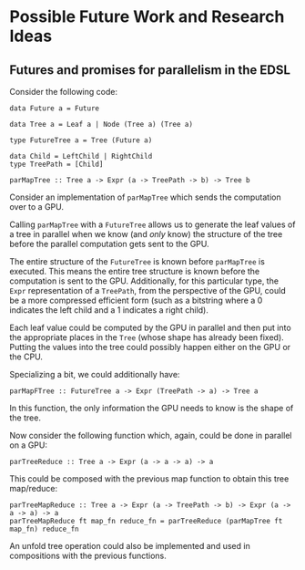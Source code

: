 # Possible Future Work and Research Ideas

## Futures and promises for parallelism in the EDSL

Consider the following code:

    data Future a = Future

    data Tree a = Leaf a | Node (Tree a) (Tree a)

    type FutureTree a = Tree (Future a)

    data Child = LeftChild | RightChild
    type TreePath = [Child]

    parMapTree :: Tree a -> Expr (a -> TreePath -> b) -> Tree b

Consider an implementation of `parMapTree` which sends the computation over to a
GPU.

Calling `parMapTree` with a `FutureTree` allows us to generate the leaf values
of a tree in parallel when we know (and *only* know) the structure of the tree
before the parallel computation gets sent to the GPU.

The entire structure of the `FutureTree` is known before `parMapTree` is
executed. This means the entire tree structure is known before the computation
is sent to the GPU. Additionally, for this particular type, the `Expr`
representation of a `TreePath`, from the perspective of the GPU, could be a more
compressed efficient form (such as a bitstring where a 0 indicates the left
child and a 1 indicates a right child).

Each leaf value could be computed by the GPU in parallel and then put into the
appropriate places in the `Tree` (whose shape has already been fixed). Putting
the values into the tree could possibly happen either on the GPU or the CPU.

Specializing a bit, we could additionally have:

    parMapFTree :: FutureTree a -> Expr (TreePath -> a) -> Tree a

In this function, the only information the GPU needs to know is the shape of
the tree.

Now consider the following function which, again, could be done in parallel on a
GPU:

    parTreeReduce :: Tree a -> Expr (a -> a -> a) -> a

This could be composed with the previous map function to obtain this tree
map/reduce:

    parTreeMapReduce :: Tree a -> Expr (a -> TreePath -> b) -> Expr (a -> a -> a) -> a
    parTreeMapReduce ft map_fn reduce_fn = parTreeReduce (parMapTree ft map_fn) reduce_fn

An unfold tree operation could also be implemented and used in compositions with
the previous functions.

